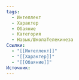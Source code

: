 ```yaml
---
tags:
  - Интеллект
  - Характер
  - Обаяние
  - Категория
  - Навык/ШколаТелекинеза
Ссылки:
  - "[[Интеллект]]"
  - "[[Характер]]"
  - "[[Обаяние]]"
Источник:
---
```

